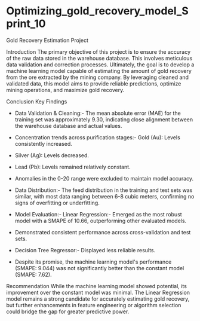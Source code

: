 # Optimizing_gold_recovery_model_Sprint_10

Gold Recovery Estimation Project

Introduction
The primary objective of this project is to ensure the accuracy of the raw data stored in the warehouse database. This involves meticulous data validation and correction processes. Ultimately, the goal is to develop a machine learning model capable of estimating the amount of gold recovery from the ore extracted by the mining company. By leveraging cleaned and validated data, this model aims to provide reliable predictions, optimize mining operations, and maximize gold recovery.

Conclusion
Key Findings
- Data Validation & Cleaning:- The mean absolute error (MAE) for the training set was approximately 9.30, indicating close alignment between the warehouse database and actual values.
- Concentration trends across purification stages:- Gold (Au): Levels consistently increased.
- Silver (Ag): Levels decreased.
- Lead (Pb): Levels remained relatively constant.

- Anomalies in the 0-20 range were excluded to maintain model accuracy.

- Data Distribution:- The feed distribution in the training and test sets was similar, with most data ranging between 6-8 cubic meters, confirming no signs of overfitting or underfitting.

- Model Evaluation:- Linear Regression:- Emerged as the most robust model with a SMAPE of 10.66, outperforming other evaluated models.
- Demonstrated consistent performance across cross-validation and test sets.

- Decision Tree Regressor:- Displayed less reliable results.

- Despite its promise, the machine learning model's performance (SMAPE: 9.044) was not significantly better than the constant model (SMAPE: 7.62).

Recommendation
While the machine learning model showed potential, its improvement over the constant model was minimal. The Linear Regression model remains a strong candidate for accurately estimating gold recovery, but further enhancements in feature engineering or algorithm selection could bridge the gap for greater predictive power.



